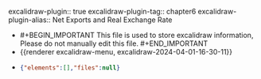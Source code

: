 excalidraw-plugin:: true
excalidraw-plugin-tag:: chapter6
excalidraw-plugin-alias:: Net Exports and Real Exchange Rate

- #+BEGIN_IMPORTANT
  This file is used to store excalidraw information, Please do not manually edit this file.
  #+END_IMPORTANT
- {{renderer excalidraw-menu, excalidraw-2024-04-01-16-30-11}}
- ```json
  {"elements":[],"files":null}
  ```